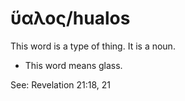 # ὕαλος/hualos
This word is a type of thing. It is a noun.
* This word means glass.

See: Revelation 21:18, 21

